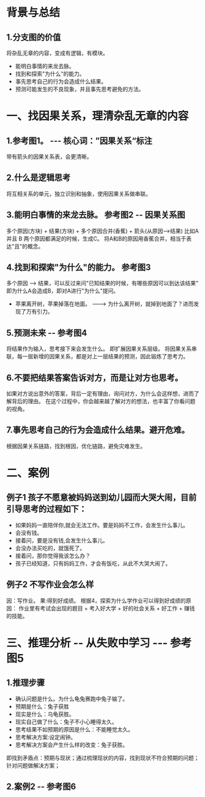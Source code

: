 # 背景与总结
## 1.分支图的价值
将杂乱无章的内容，变成有逻辑，有模块。
* 能明白事情的来龙去脉。
* 找到和探索"为什么"的能力。
* 事先思考自己的行为会造成什么结果。
* 预测可能发生的不良现象，并且事先思考避免的方法。

# 一、找因果关系，理清杂乱无章的内容
## 1.参考图1。 --- 核心词：”因果关系“标注
带有箭头的因果关系表，会更清晰。

## 2.什么是逻辑思考
将互相关系的单元，独立识别和抽象，使用因果关系做串联。

## 3.能明白事情的来龙去脉。    参考图2 -- 因果关系图
多个原因(方块) + 结果(方块) + 多个原因合并(香蕉) + 箭头(从原因-->结果)
比如A 并且 B 两个原因都满足的时候，生成C。  将A和B的原因用香蕉合并，相当于表达"且"的概念。

## 4.找到和探索"为什么"的能力。 参考图3
多个原因 --> 结果，可以反过来问"已知结果的时候，有哪些原因可以到达该结果"
即为什么A会造成B，即对A进行"为什么"提问。

* 苹果离开树，苹果掉落在地面。 ---> 为什么离开树，就掉到地面了？进而发现了万有引力。

## 5.预测未来  -- 参考图4
将结果作为输入，思考接下来会发生什么。 即扩展因果关系层级。
将因果关系串联，每一层新增的因果关系，都是对上一层结果的预测，因此锻炼了思考力。

## 6.不要把结果答案告诉对方，而是让对方也思考。
如果对方说出意外的答案，背后一定有理由，询问对方，为什么会这样想，进而了解背后的理由。
在这个过程中，你会越来越了解对方的想法，也丰富了你看问题的视角。

## 7.事先思考自己的行为会造成什么结果。避开危难。
根据因果关系链路，找到根因，优化链路，避免灾难发生。

# 二、案例
## 例子1  孩子不愿意被妈妈送到幼儿园而大哭大闹，目前引导思考的过程如下：
* 如果妈妈一直陪伴你,就会无法工作。要是妈妈不工作，会发生什么事儿。
* 会没有钱。
* 接着问，要是没有钱,会发生什么事儿。
* 会没办法买吃的，就饿死了。
* 接着问，那你觉得我该怎么办？
* 孩子已经知道，只有妈妈工作，才会有饭吃，从此不大哭大闹了。

## 例子2  不写作业会怎么样
因：写作业。
果:得到好成绩。
根据4，探索为什么学作业可以得到好成绩的原因： 作业里有考试会出现的题目 + 考入好大学 + 好的社会关系 + 好工作 + 赚钱的技能。

# 三、推理分析 -- 从失败中学习 --- 参考图5
## 1.推理步骤
* 确认问题是什么。为什么龟兔赛跑中兔子输了。
* 预期是什么：兔子获胜
* 现实是什么：乌龟获胜。
* 现实自己做了什么：兔子不小心睡得太久。
* 思考结果不如预期的原因是什么：不能睡觉太久。
* 思考解决方案:设定闹钟。
* 思考解决方案会产生什么样的改变：兔子获胜。

即找到矛盾点：预期与现状；通过梳理现状的内容，找到现状不符合预期的问题；针对问题做解决方案；

## 2.案例2 -- 参考图6
